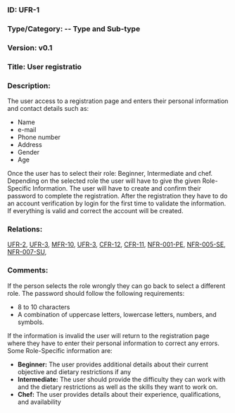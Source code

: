 ### ID: UFR-1
 
### Type/Category: -- Type and Sub-type

### Version: v0.1
 
### Title: User registratio
  
### Description: 
The user access to a registration page and enters their personal information and contact details such as:
* Name
* e-mail
* Phone number
* Address
* Gender
* Age

Once the user has to select their role: Beginner, Intermediate and chef. Depending on the selected role the user will have to give the given Role-Specific Information. The user will have to create and confirm their password to complete the registration. After the registration they have to do an account verification by login for the first time to validate the information. If everything is valid and correct the account will be created.

### Relations: 
[UFR-2](https://github.com/carmensat/RECIPE-ROULETTE/blob/main/REQUIREMENTS/UFR-2.md), [UFR-3](https://github.com/carmensat/RECIPE-ROULETTE/blob/main/REQUIREMENTS/UFR-3.md), [MFR-10](https://github.com/carmensat/RECIPE-ROULETTE/blob/main/REQUIREMENTS/MFR-10.md), 
[UFR-3](https://github.com/carmensat/RECIPE-ROULETTE/blob/main/REQUIREMENTS/UFR-3.md), [CFR-12](https://github.com/carmensat/RECIPE-ROULETTE/blob/main/REQUIREMENTS/CFR-12.md), 
[CFR-11](https://github.com/carmensat/RECIPE-ROULETTE/blob/main/REQUIREMENTS/CFR-11.md), [NFR-001-PE](https://github.com/carmensat/RECIPE-ROULETTE/blob/main/REQUIREMENTS/NFR-001-PE.md), 
[NFR-005-SE](https://github.com/carmensat/RECIPE-ROULETTE/blob/main/REQUIREMENTS/NFR-005-SE.md), [NFR-007-SU](https://github.com/carmensat/RECIPE-ROULETTE/blob/main/REQUIREMENTS/NFR-007-SU.md),



### Comments: 

If the person selects the role wrongly they can go back to select a different role. The password should follow the following requirements:
* 8 to 10 characters
* A combination of uppercase letters, lowercase letters, numbers, and symbols.

If the information is invalid the user will return to the registration page where they have to enter their personal information to correct any errors. Some Role-Specific information are:
* **Beginner:** The user provides additional details about their current objective and dietary restrictions if any
* **Intermediate:** The user should provide the difficulty they can work with and the dietary restrictions as well as the skills they want to work on.
* **Chef:** The user provides details about their experience, qualifications, and availability
